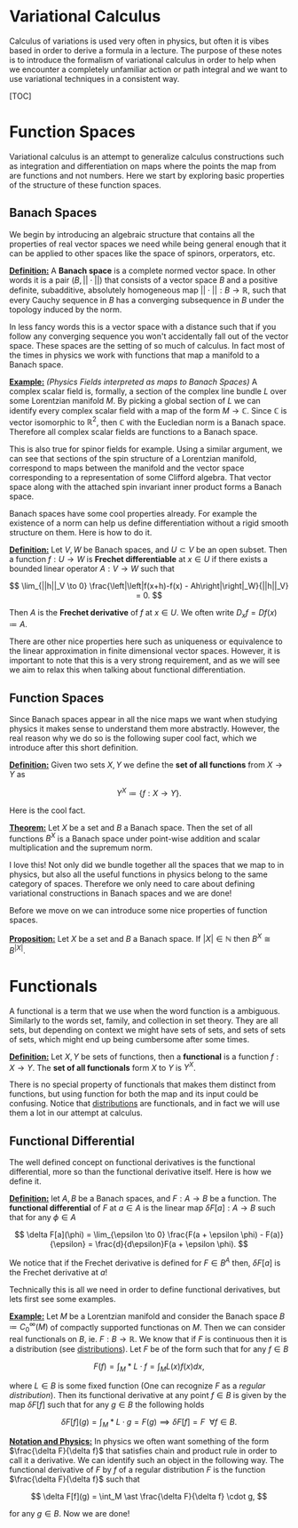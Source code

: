 # Variational Calculus

Calculus of variations is used very often in physics, but often it is vibes based in order to derive a formula in a lecture. The purpose of these notes is to introduce the formalism of variational calculus in order to help when we encounter a completely unfamiliar action or path integral and we want to use variational techniques in a consistent way.

[TOC]



# Function Spaces

Variational calculus is an attempt to generalize calculus constructions such as integration and differentiation on maps where the points the map from are functions and not numbers. Here we start by exploring basic properties of the structure of these function spaces.

## Banach Spaces

We begin by introducing an algebraic structure that contains all the properties of real vector spaces we need while being general enough that it can be applied to other spaces like the space of spinors, orperators, etc.

**<u>Definition:</u>** A **Banach space** is a complete normed vector space. In other words it is a pair $(B,||\cdot||)$ that consists of a vector space $B$ and a positive definite, subadditive, absolutely homogeneous map $||\cdot || : B\to \mathbb R$, such that every Cauchy sequence in $B$ has a converging subsequence in $B$ under the topology induced by the norm. 

In less fancy words this is a vector space with a distance such that if you follow any converging sequence you won't accidentally fall out of the vector space. These spaces are the setting of so much of calculus. In fact most of the times in physics we work with functions that map a manifold to a Banach space. 

**<u>Example:</u>** *(Physics Fields interpreted as maps to Banach Spaces)* A complex scalar field is, formally, a section of the complex line bundle $L$ over some Lorentzian manifold $M$. By picking a global section of $L$ we can identify every complex scalar field with a map of the form $M\to \mathbb C$. Since $\mathbb C$ is vector isomorphic to $\mathbb R^2$, then $\mathbb C$ with the Eucledian norm is a Banach space. Therefore all complex scalar fields are functions to a Banach space.

This is also true for spinor fields for example. Using a similar argument, we can see that sections of the spin structure of a Lorentzian manifold, correspond to maps between the manifold and the vector space corresponding to a representation of some Clifford algebra. That vector space along with the attached spin invariant inner product forms a Banach space.



Banach spaces have some cool properties already. For example the existence of a norm can help us define differentiation without a rigid smooth structure on them. Here is how to do it.

**<u>Definition:</u>** Let $V,W$ be Banach spaces, and $U\subset V$ be an open subset. Then a function $f : U \to W$ is **Frechet differentiable** at $x \in U$ if there exists a bounded linear operator $A: V\to W$ such that

$$
\lim_{||h||_V \to 0} \frac{\left|\left|f(x+h)-f(x) - Ah\right|\right|_W}{||h||_V} = 0.
$$

 Then $A$ is the **Frechet derivative** of $f$ at $x \in U$. We often write $D_xf = Df(x) \coloneqq A$. 

There are other nice properties here such as uniqueness or equivalence to the linear approximation in finite dimensional vector spaces. However, it is important to note that this is a very strong requirement, and as we will see we aim to relax this when talking about functional differentiation.

## Function Spaces

Since Banach spaces appear in all the nice maps we want when studying physics it makes sense to understand them more abstractly. However, the real reason why we do so is the following super cool fact, which we introduce after this short definition.

**<u>Definition:</u>** Given two sets $X,Y$ we define the **set of all functions** from $X \to Y$ as

$$
Y^X \coloneqq \{f:X\to Y\}.
$$

Here is the cool fact.

**<u>Theorem:</u>** Let $X$ be a set and $B$ a Banach space. Then the set of all functions $B^X$ is a Banach space under point-wise addition and scalar multiplication and the supremum norm.

I love this! Not only did we bundle together all the spaces that we map to in physics, but also all the useful functions in physics belong to the same category of spaces. Therefore we only need to care about defining variational constructions in Banach spaces and we are done!

Before we move on we can introduce some nice properties of function spaces.

**<u>Proposition:</u>** Let $X$ be a set and $B$ a Banach space. If $|X| \in \mathbb N$ then $B^X \cong B^{|X|}$.



# Functionals

A functional is a term that we use when the word function is a ambiguous. Similarly to the words set, family, and collection in set theory. They are all sets, but depending on context we might have sets of sets, and sets of sets of sets, which might end up being cumbersome after some times.

**<u>Definition:</u>** Let $X,Y$ be sets of functions, then a **functional** is a function $f:X\to Y$. The **set of all functionals** form $X$ to $Y$ is $Y^X$.

There is no special property of functionals that makes them distinct from functions, but using function for both the map and its input   could be confusing. Notice that [distributions](./Distributions.md) are functionals, and in fact we will use them a lot in our attempt at calculus.



## Functional Differential 

The well defined concept on functional derivatives is the functional differential, more so than the functional derivative itself. Here is how we define it. 

**<u>Definition:</u>** let $A,B$ be a Banach spaces, and $F:A\to B$ be a function. The **functional differential** of $F$ at $a\in A$ is the linear map $\delta F[a] : A\to B$ such that for any $\phi \in A$

$$
\delta F[a](\phi) = \lim_{\epsilon \to 0} \frac{F(a + \epsilon \phi) - F(a)}{\epsilon} = \frac{d}{d\epsilon}F(a + \epsilon \phi).
$$

We notice that if the Frechet derivative is defined for $F \in B^A$ then, $\delta F[a]$ is the Frechet derivative at $a$!

Technically this is all we need in order to define functional derivatives, but lets first see some examples.

**<u>Example:</u>** Let $M$ be a Lorentzian manifold and consider the Banach space $B \coloneqq C^\infty_0(M)$ of compactly supported functionas on $M$. Then we can consider real functionals on $B$, ie. $F: B\to \mathbb R$. We know that if $F$ is continuous then it is a distribution (see [distributions](./Distributions.md)). Let $F$ be of the form such that for any $f \in B$

$$
F(f) = \int_M \ast L\cdot f = \int_M L(x) f(x) dx,
$$

where $L\in B$ is some fixed function (One can recognize $F$ as a *regular distribution*). Then its functional derivative at any point $f \in B$ is given by the map $\delta F[f]$ such that for any $g \in B$ the following holds

$$
\delta F[f](g) = \int_M \ast L\cdot  g = F(g) \implies \delta F[f] = F\ \ \forall f\in B.
$$

**<u>Notation and Physics:</u>** In physics we often want something of the form $\frac{\delta F}{\delta f}$ that satisfies chain and product rule in order to call it a derivative. We can identify such an object in the following way. The functional derivative of $F$ by $f$ of a regular distribution $F$ is the function $\frac{\delta F}{\delta f}$ such that

$$
\delta F[f](g) = \int_M \ast \frac{\delta F}{\delta f} \cdot  g,
$$

for any $g \in B$. Now we are done! 



















